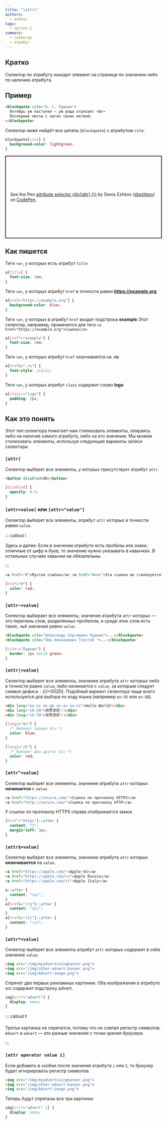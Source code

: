 ```yaml
---
title: "[attr]"
authors:
  - ezhkov
tags:
  - sprint-1
summary:
  - селектор
  - атрибут
---
```


## Кратко

Селектор по атрибуту находит элемент на странице по значению либо по наличию атрибута.

## Пример

```html
<blockquote cite="А. С. Пушкин">
  Октябрь уж наступил — уж роща отряхает <br>
  Последние листы с нагих своих ветвей;
</blockquote>
```

Селектор ниже _найдёт_ все цитаты (`blockquote`) с атрибутом `cite`:

```css
blockquote[cite] {
  background-color: lightgreen;
}
```

<p class="codepen" data-height="265" data-theme-id="dark" data-default-tab="css,result" data-user="ezhkov" data-slug-hash="mdrJNzP" style="height: 265px; box-sizing: border-box; display: flex; align-items: center; justify-content: center; border: 2px solid; margin: 1em 0; padding: 1em;" data-pen-title="attribute selector (div[attr] {})">
  <span>See the Pen <a href="https://codepen.io/ezhkov/pen/mdrJNzP">
  attribute selector (div[attr] {})</a> by Denis Ezhkov (<a href="https://codepen.io/ezhkov">@ezhkov</a>)
  on <a href="https://codepen.io">CodePen</a>.</span>
</p>

## Как пишется

Теги `<a>`, у которых есть атрибут `title`

```css
a[title] {
  font-size: 2em;
}
```

Теги `<a>`, у которых атрибут `href` в точности равен **https://example.org**

```css
a[href="https://example.org"] {
  background-color: blue;
}
```

Теги `<a>`, у которых в атрибут `href` входит подстрока **example** Этот селектор, например, применится для тега `<a href="https://example.org">Ссылка</a>`

```css
a[href*="example"] {
  font-size: 2em;
}
```

Теги `<a>`, у которых атрибут `href` оканчивается на **.ru**

```css
a[href$=".ru"] {
  font-style: italic;
}
```

Теги `<a>`, у которых атрибут `class` содержит слово **logo**

```css
a[class~="logo"] {
  padding: 2px;
}
```

## Как это понять

Этот тип селектора помогает нам стилизовать элементы, опираясь либо на наличие самого атрибута, либо на его значение. Мы можем стилизовать элементы, используя следующие варианты записи селектора:

### `[attr]`

Селектор выберет все элементы, у которых присутствует атрибут `attr`.

```html
<button disabled>OK</button>
```

```css
[disabled] {
  opacity: 0.5;
}
```

### `[attr=value]` или `[attr="value"]`

Селектор выберет все элементы, атрибут `attr` которых в точности равен `value`.

::: callout ℹ️

Здесь и далее: Если в значении атрибута есть пробелы или знаки, отличные от цифр и букв, то значение нужно указывать в кавычках. В остальных случаях кавычки не обязательны.

:::

```html
<a href="#">Пустая ссылка</a> <a href="#one">Эта ссылка не стилизуется</a>
```

```css
[href="#"] {
  color: red;
}
```

### `[attr~=value]`

Селектор выбирает все элементы, значение атрибута `attr` которых — это перечень слов, разделённых пробелом, и среди этих слов есть такое, чьё значение равно `value`.

```html
<blockquote cite="Александр Сергеевич Пушкин">...</blockquote>
<blockquote cite="Лев Николаевич Толстой ">...</blockquote>
```

```css
[cite~="Пушкин"] {
  border: 1px solid green;
}
```

### `[attr|=value]`

Селектор выберет все элементы, значение атрибута `attr` которых либо в точности равно `value`, либо начинается с `value`, за которым следует символ дефиса `-` (U+002D). Подобный вариант селектора чаще всего используется для выбора по коду языка (например `en-US` или `en-GB`).

```html
<div lang="en-us en-gb en-au en-nz">Hello World!</div>
<div lang="zh-CN">世界您好！</div>
<div lang="zh-TW">世界您好！</div>
```

```css
[lang|="en"] {
  /* Выберет первый div */
  color: blue;
}

[lang|="zh"] {
  /* Выберет два других div */
  color: red;
}
```

### `[attr^=value]`

Селектор выберет все элементы, значение атрибута `attr` которых **начинается** с `value`.

```html
<a href="https://secure.com/">Ссылка по протоколу HTTPS</a>
<a href="http://secure.com/">Ссылка по протоколу HTTP</a>
```

У ссылок по протоколу HTTPS справа отображается замок

```css
[href^="https"]::after {
  content: "🔐";
  margin-left: 3px;
}
```

### `[attr$=value]`

Селектор выберет все элементы, значение атрибута `attr` которых **оканчивается** на `value`.

```html
<a href="https://apple.com/">Apple US</a>
<a href="https://apple.com/ru">Apple Russia</a>
<a href="https://apple.com/it">Apple Italy</a>
```

```css
a::after {
  content: "🇺🇸";
}
a[href$="/ru"]::after {
  content: "🇷🇺";
}
a[href$="/it"]::after {
  content: "🇮🇹";
}
```

### `[attr*=value]`

Селектор выберет все элементы атрибут `attr` которых содержит в себе значение `value`.

```html
<img src="/img/myadvertisingbanner.png">
<img src="/img/other-advert-banner.png">
<img src="/img/Advert-image.png">
```

Спрячет две первых рекламных картинки. Оба изображения в атрибуте src содержат подстроку advert.

```css
img[src*="advert"] {
  display: none;
}
```

::: callout ❗️

Третья картинка не спрячется, потому что не совпал регистр символов. `Advert` и `advert` — это разные значения с точки зрения браузера

:::

### `[attr operator value i]`

Если добавить в скобки после значения атрибута `i` или `I`, то браузер будет игнорировать регистр символов.

```html
<img src="/img/myadvertisingbanner.png">
<img src="/img/other-advert-banner.png">
<img src="/img/Advert-image.png">
```

Теперь будут спрятаны все три картинки

```css
img[src*="advert" i] {
  display: none;
}
```

